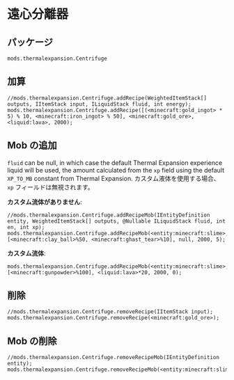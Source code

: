 # 遠心分離器

## パッケージ

`mods.thermalexpansion.Centrifuge`

## 加算

```zenscript
//mods.thermalexpansion.Centrifuge.addRecipe(WeightedItemStack[] outputs, IItemStack input, ILiquidStack fluid, int energy);
mods.thermalexpansion.Centrifuge.addRecipe([(<minecraft:gold_ingot> * 5) % 10, <minecraft:iron_ingot> % 50], <minecraft:gold_ore>, <liquid:lava>, 2000);

```

## Mob の追加

`fluid` can be null, in which case the default Thermal Expansion experience liquid will be used, the amount calculated from the `xp` field using the default `XP_TO_MB` constant from Thermal Expansion. カスタム液体を使用する場合、 `xp` フィールドは無視されます。

**カスタム流体がありません**:

```zenscript
//mods.thermalexpansion.Centrifuge.addRecipeMob(IEntityDefinition entity, WeightedItemStack[] outputs, @Nullable ILiquidStack fluid, int en, int xp);
mods.thermalexpansion.Centrifuge.addRecipeMob(<entity:minecraft:slime>, [<minecraft:clay_ball>%50, <minecraft:ghast_tear>%10], null, 2000, 5);
```

**カスタム流体**:

```zenscript
mods.thermalexpansion.Centrifuge.addRecipeMob(<entity:minecraft:slime>, [<minecraft:gunpowder>%100], <liquid:lava>*20, 2000, 0);
```

## 削除

```zenscript
//mods.thermalexpansion.Centrifuge.removeRecipe(IItemStack input);
mods.thermalexpansion.Centrifuge.removeRecipe(<minecraft:gold_ore>);
```

## Mob の削除

```zenscript
//mods.thermalexpansion.Centrifuge.removeRecipeMob(IEntityDefinition entity);
mods.thermalexpansion.Centrifuge.removeRecipeMob(<entity:minecraft:slime>);
```